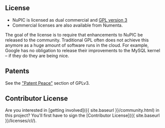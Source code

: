 License
-------

* NuPIC is licensed as dual commercial and [GPL version 3](http://www.gnu.org/licenses/gpl.html)
* Commercial licenses are also available from Numenta.

The goal of the license is to require that enhancements to NuPIC be released to the community. Traditional GPL often does not achieve this anymore as a huge amount of software runs in the cloud. For example, Google has no obligation to release their improvements to the MySQL kernel – if they do they are being nice.

Patents
-------

See the ["Patent Peace"](http://www.gnu.org/licenses/gpl.html#section11) section of GPLv3.

Contributor License
----------
Are you interested in [getting involved]({{ site.baseurl }}/community.html) in this project? You'll first have to sign the [Contributor License]({{ site.baseurl }}/licenses/cl/).